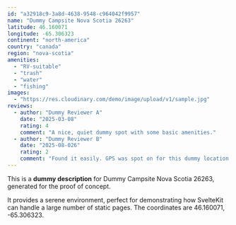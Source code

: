 ```yaml
---
id: "a32918c9-3a8d-4638-9548-c964042f9957"
name: "Dummy Campsite Nova Scotia 26263"
latitude: 46.160071
longitude: -65.306323
continent: "north-america"
country: "canada"
region: "nova-scotia"
amenities:
  - "RV-suitable"
  - "trash"
  - "water"
  - "fishing"
images:
  - "https://res.cloudinary.com/demo/image/upload/v1/sample.jpg"
reviews:
  - author: "Dummy Reviewer A"
    date: "2025-03-08"
    rating: 4
    comment: "A nice, quiet dummy spot with some basic amenities."
  - author: "Dummy Reviewer B"
    date: "2025-08-026"
    rating: 2
    comment: "Found it easily. GPS was spot on for this dummy location."
---
```


This is a **dummy description** for Dummy Campsite Nova Scotia 26263, generated for the proof of concept.

It provides a serene environment, perfect for demonstrating how SvelteKit can handle a large number of static pages. The coordinates are 46.160071, -65.306323.
